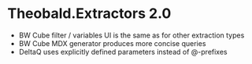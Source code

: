 # Theobald.Extractors 2.0

* BW Cube filter / variables UI is the same as for other extraction types 
* BW Cube MDX generator produces more concise queries
* DeltaQ uses explicitly defined parameters instead of @-prefixes

